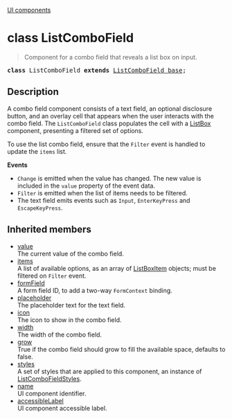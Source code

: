 [UI components](../index.md)

# class ListComboField

> Component for a combo field that reveals a list box on input.

<pre class="docgen_signature"><b>class</b> ListComboField <b>extends</b> <a href="ListComboField_base.md">ListComboField_base</a>;</pre>

## Description

A combo field component consists of a text field, an optional disclosure button, and an overlay cell that appears when the user interacts with the combo field. The `ListComboField` class populates the cell with a [ListBox](ListBox.md) component, presenting a filtered set of options.

To use the list combo field, ensure that the `Filter` event is handled to update the `items` list.

**Events**
- `Change` is emitted when the value has changed. The new value is included in the `value` property of the event data.
- `Filter` is emitted when the list of items needs to be filtered.
- The text field emits events such as `Input`, `EnterKeyPress` and `EscapeKeyPress`.

## Inherited members

- [<!--{ref:property}-->value](ListComboField_base_value.md) \
    The current value of the combo field.
- [<!--{ref:property}-->items](ListComboField_base_items.md) \
    A list of available options, as an array of [ListBoxItem](ListBoxItem.md) objects; must be filtered on `Filter` event.
- [<!--{ref:property}-->formField](ListComboField_base_formField.md) \
    A form field ID, to add a two-way `FormContext` binding.
- [<!--{ref:property}-->placeholder](ListComboField_base_placeholder.md) \
    The placeholder text for the text field.
- [<!--{ref:property}-->icon](ListComboField_base_icon.md) \
    The icon to show in the combo field.
- [<!--{ref:property}-->width](ListComboField_base_width.md) \
    The width of the combo field.
- [<!--{ref:property}-->grow](ListComboField_base_grow.md) \
    True if the combo field should grow to fill the available space, defaults to false.
- [<!--{ref:property}-->styles](ListComboField_base_styles.md) \
    A set of styles that are applied to this component, an instance of [ListComboFieldStyles](ListComboFieldStyles.md).
- [<!--{ref:property}-->name](ListComboField_base_name.md) \
    UI component identifier.
- [<!--{ref:property}-->accessibleLabel](ListComboField_base_accessibleLabel.md) \
    UI component accessible label.